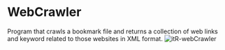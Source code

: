 WebCrawler
==========

Program that crawls a bookmark file and returns a collection of web links and keyword related to those websites in XML format.
![itR-webCrawler](https://www.itreverie.com/githubimages/itR-webCrawler.png)

